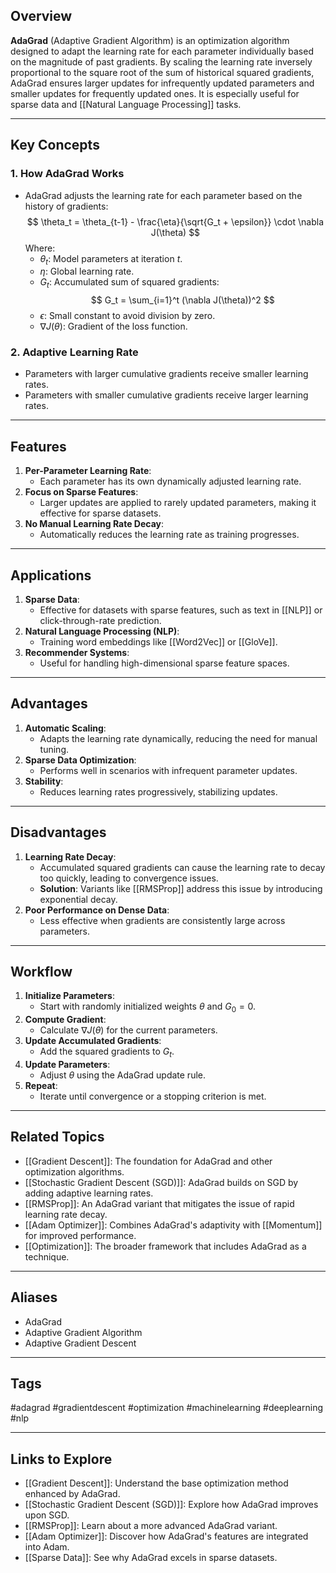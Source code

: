 ## Overview
**AdaGrad** (Adaptive Gradient Algorithm) is an optimization algorithm designed to adapt the learning rate for each parameter individually based on the magnitude of past gradients. By scaling the learning rate inversely proportional to the square root of the sum of historical squared gradients, AdaGrad ensures larger updates for infrequently updated parameters and smaller updates for frequently updated ones. It is especially useful for sparse data and [[Natural Language Processing]] tasks.

---

## Key Concepts

### **1. How AdaGrad Works**
- AdaGrad adjusts the learning rate for each parameter based on the history of gradients:
  $$
  \theta_t = \theta_{t-1} - \frac{\eta}{\sqrt{G_t + \epsilon}} \cdot \nabla J(\theta)
  $$
  Where:
  - $\theta_t$: Model parameters at iteration $t$.
  - $\eta$: Global learning rate.
  - $G_t$: Accumulated sum of squared gradients:
    $$
    G_t = \sum_{i=1}^t (\nabla J(\theta))^2
    $$
  - $\epsilon$: Small constant to avoid division by zero.
  - $\nabla J(\theta)$: Gradient of the loss function.

### **2. Adaptive Learning Rate**
- Parameters with larger cumulative gradients receive smaller learning rates.
- Parameters with smaller cumulative gradients receive larger learning rates.

---

## Features

1. **Per-Parameter Learning Rate**:
   - Each parameter has its own dynamically adjusted learning rate.
2. **Focus on Sparse Features**:
   - Larger updates are applied to rarely updated parameters, making it effective for sparse datasets.
3. **No Manual Learning Rate Decay**:
   - Automatically reduces the learning rate as training progresses.

---

## Applications

1. **Sparse Data**:
   - Effective for datasets with sparse features, such as text in [[NLP]] or click-through-rate prediction.
2. **Natural Language Processing (NLP)**:
   - Training word embeddings like [[Word2Vec]] or [[GloVe]].
3. **Recommender Systems**:
   - Useful for handling high-dimensional sparse feature spaces.

---

## Advantages

1. **Automatic Scaling**:
   - Adapts the learning rate dynamically, reducing the need for manual tuning.
2. **Sparse Data Optimization**:
   - Performs well in scenarios with infrequent parameter updates.
3. **Stability**:
   - Reduces learning rates progressively, stabilizing updates.

---

## Disadvantages

1. **Learning Rate Decay**:
   - Accumulated squared gradients can cause the learning rate to decay too quickly, leading to convergence issues.
   - **Solution**: Variants like [[RMSProp]] address this issue by introducing exponential decay.
2. **Poor Performance on Dense Data**:
   - Less effective when gradients are consistently large across parameters.

---

## Workflow

1. **Initialize Parameters**:
   - Start with randomly initialized weights $\theta$ and $G_0 = 0$.
2. **Compute Gradient**:
   - Calculate $\nabla J(\theta)$ for the current parameters.
3. **Update Accumulated Gradients**:
   - Add the squared gradients to $G_t$.
4. **Update Parameters**:
   - Adjust $\theta$ using the AdaGrad update rule.
5. **Repeat**:
   - Iterate until convergence or a stopping criterion is met.

---

## Related Topics

- [[Gradient Descent]]: The foundation for AdaGrad and other optimization algorithms.
- [[Stochastic Gradient Descent (SGD)]]: AdaGrad builds on SGD by adding adaptive learning rates.
- [[RMSProp]]: An AdaGrad variant that mitigates the issue of rapid learning rate decay.
- [[Adam Optimizer]]: Combines AdaGrad's adaptivity with [[Momentum]] for improved performance.
- [[Optimization]]: The broader framework that includes AdaGrad as a technique.

---

## Aliases
- AdaGrad
- Adaptive Gradient Algorithm
- Adaptive Gradient Descent

---

## Tags
#adagrad #gradientdescent #optimization #machinelearning #deeplearning #nlp

---

## Links to Explore
- [[Gradient Descent]]: Understand the base optimization method enhanced by AdaGrad.
- [[Stochastic Gradient Descent (SGD)]]: Explore how AdaGrad improves upon SGD.
- [[RMSProp]]: Learn about a more advanced AdaGrad variant.
- [[Adam Optimizer]]: Discover how AdaGrad's features are integrated into Adam.
- [[Sparse Data]]: See why AdaGrad excels in sparse datasets.